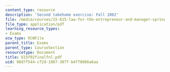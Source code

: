 ```yaml
---
content_type: resource
description: 'Second takehome exercise: Fall 2002'
file: /media/courses/15-615-law-for-the-entrepreneur-and-manager-spring-2003/88d7f544cf2d1807307fb4f78066a6aa_615f02finalfnl.pdf
file_type: application/pdf
learning_resource_types:
- Exams
ocw_type: OCWFile
parent_title: Exams
parent_type: CourseSection
resourcetype: Document
title: 615f02finalfnl.pdf
uid: 88d7f544-cf2d-1807-307f-b4f78066a6aa
---
```

